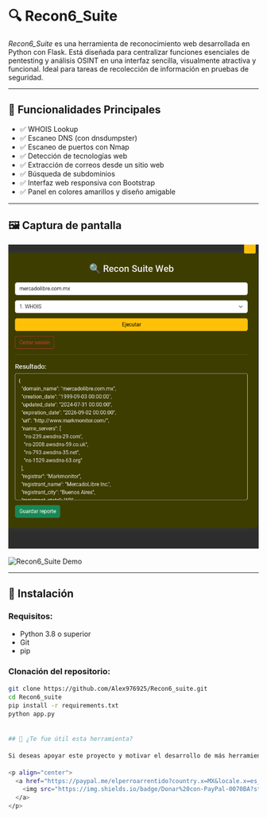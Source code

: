 # 🔍 Recon6_Suite

*Recon6_Suite* es una herramienta de reconocimiento web desarrollada en Python con Flask. Está diseñada para centralizar funciones esenciales de pentesting y análisis OSINT en una interfaz sencilla, visualmente atractiva y funcional. Ideal para tareas de recolección de información en pruebas de seguridad.

---

## 🧰 Funcionalidades Principales

- ✅ WHOIS Lookup
- ✅ Escaneo DNS (con dnsdumpster)
- ✅ Escaneo de puertos con Nmap
- ✅ Detección de tecnologías web
- ✅ Extracción de correos desde un sitio web
- ✅ Búsqueda de subdominios
- ✅ Interfaz web responsiva con Bootstrap
- ✅ Panel en colores amarillos y diseño amigable

---

## 🖼️ Captura de pantalla

<p align="center">
  <img src="screenshot.png" alt="Captura de pantalla" width="600"/>
</p>


![Recon6_Suite Demo](static/demo.gif)

---

## 🚀 Instalación

### Requisitos:
- Python 3.8 o superior
- Git
- pip

### Clonación del repositorio:
```bash
git clone https://github.com/Alex976925/Recon6_suite.git
cd Recon6_suite
pip install -r requirements.txt
python app.py


## 🙌 ¿Te fue útil esta herramienta?

Si deseas apoyar este proyecto y motivar el desarrollo de más herramientas de ciberseguridad, puedes hacerlo con una donación:

<p align="center">
  <a href="https://paypal.me/elperroarrentido?country.x=MX&locale.x=es_XC" target="_blank">
    <img src="https://img.shields.io/badge/Donar%20con-PayPal-0070BA?style=for-the-badge&logo=paypal" alt="Donar con PayPal"/>
  </a>
</p>

